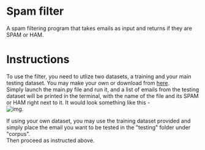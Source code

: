# Spam filter 
A spam filtering program that takes emails as input and returns if they are SPAM or HAM.
# Instructions
To use the filter, you need to utlize two datasets, a training and your main testing dataset. You may make your own or download from [here](https://drive.google.com/drive/folders/1yQjkxb2bXWRcAtL8dHsu4GkNS_Wd9FyK?usp=sharing).  
Simply launch the main.py file and run it, and a list of emails from the testing dataset will be printed in the terminal, with the name of the file and its SPAM or HAM right next to it. It would look something like this -  
![img]().  

If using your own dataset, you may use the training dataset provided and simply place the email you want to be tested in the "testing" folder under "corpus".  
Then proceed as instructed above.  




